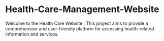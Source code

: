 ﻿# Health-Care-Management-Website
Welcome to the Health Care Website . This project aims to provide a comprehensive and user-friendly platform for accessing health-related information and services.

